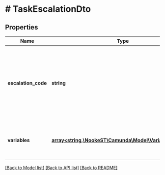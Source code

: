 # # TaskEscalationDto

## Properties

Name | Type | Description | Notes
------------ | ------------- | ------------- | -------------
**escalation_code** | **string** | An escalation code that indicates the predefined escalation. It is used to identify the BPMN escalation handler. | [optional]
**variables** | [**array<string,\NookeST\Camunda\Model\VariableValueDto>**](VariableValueDto.md) | A JSON object containing variable key-value pairs. | [optional]

[[Back to Model list]](../../README.md#models) [[Back to API list]](../../README.md#endpoints) [[Back to README]](../../README.md)
